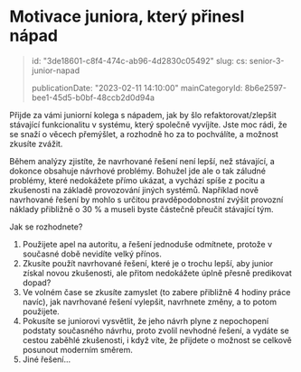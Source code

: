 Motivace juniora, který přinesl nápad
=====================================

> id: "3de18601-c8f4-474c-ab96-4d2830c05492"
> slug:
> 	cs: senior-3-junior-napad
>
> publicationDate: "2023-02-11 14:10:00"
> mainCategoryId: 8b6e2597-bee1-45d5-b0bf-48ccb2d0d94a

Přijde za vámi juniorní kolega s nápadem, jak by šlo refaktorovat/zlepšit stávající funkcionalitu v systému, který společně vyvíjíte. Jste moc rádi, že se snaží o věcech přemýšlet, a rozhodně ho za to pochválíte, a možnost zkusíte zvážit.

Během analýzy zjistíte, že navrhované řešení není lepší, než stávající, a dokonce obsahuje návrhové problémy. Bohužel jde ale o tak záludné problémy, které nedokážete přímo ukázat, a vychází spíše z pocitu a zkušenosti na základě provozování jiných systémů. Například nově navrhované řešení by mohlo s určitou pravděpodobnostní zvýšit provozní náklady přibližně o 30 % a museli byste částečně přeučit stávající tým.

Jak se rozhodnete?

1. Použijete apel na autoritu, a řešení jednoduše odmítnete, protože v současné době nevidíte velký přínos.
2. Zkusíte použít navrhované řešení, které je o trochu lepší, aby junior získal novou zkušenosti, ale přitom nedokážete úplně přesně predikovat dopad?
3. Ve volném čase se zkusíte zamyslet (to zabere přibližně 4 hodiny práce navíc), jak navrhované řešení vylepšit, navrhnete změny, a to potom použijete.
4. Pokusíte se juniorovi vysvětlit, že jeho návrh plyne z nepochopení podstaty současného návrhu, proto zvolil nevhodné řešení, a vydáte se cestou zaběhlé zkušenosti, i když víte, že přijdete o možnost se celkově posunout moderním směrem.
5. Jiné řešení...
